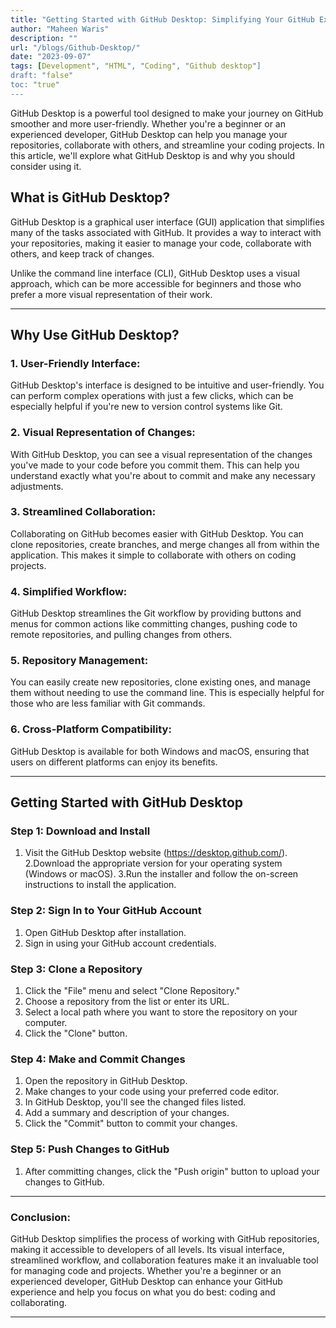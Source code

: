 ```yaml
---
title: "Getting Started with GitHub Desktop: Simplifying Your GitHub Experience"
author: "Maheen Waris"
description: ""
url: "/blogs/Github-Desktop/"
date: "2023-09-07"
tags: [Development", "HTML", "Coding", "Github desktop"]
draft: "false"
toc: "true"
---
```


GitHub Desktop is a powerful tool designed to make your journey on GitHub smoother and more user-friendly. Whether you're a beginner or an experienced developer, GitHub Desktop can help you manage your repositories, collaborate with others, and streamline your coding projects. In this article, we'll explore what GitHub Desktop is and why you should consider using it.

## What is GitHub Desktop?

GitHub Desktop is a graphical user interface (GUI) application that simplifies many of the tasks associated with GitHub. It provides a way to interact with your repositories, making it easier to manage your code, collaborate with others, and keep track of changes.

Unlike the command line interface (CLI), GitHub Desktop uses a visual approach, which can be more accessible for beginners and those who prefer a more visual representation of their work.

<hr>

## Why Use GitHub Desktop?

### 1. User-Friendly Interface:

GitHub Desktop's interface is designed to be intuitive and user-friendly. You can perform complex operations with just a few clicks, which can be especially helpful if you're new to version control systems like Git.

### 2. Visual Representation of Changes:

With GitHub Desktop, you can see a visual representation of the changes you've made to your code before you commit them. This can help you understand exactly what you're about to commit and make any necessary adjustments.

### 3. Streamlined Collaboration:

Collaborating on GitHub becomes easier with GitHub Desktop. You can clone repositories, create branches, and merge changes all from within the application. This makes it simple to collaborate with others on coding projects.

### 4. Simplified Workflow:

GitHub Desktop streamlines the Git workflow by providing buttons and menus for common actions like committing changes, pushing code to remote repositories, and pulling changes from others.

### 5. Repository Management:

You can easily create new repositories, clone existing ones, and manage them without needing to use the command line. This is especially helpful for those who are less familiar with Git commands.

### 6. Cross-Platform Compatibility:

GitHub Desktop is available for both Windows and macOS, ensuring that users on different platforms can enjoy its benefits.

<hr>

## Getting Started with GitHub Desktop

### Step 1: Download and Install

1. Visit the GitHub Desktop website (https://desktop.github.com/).
   2.Download the appropriate version for your operating system (Windows or macOS).
   3.Run the installer and follow the on-screen instructions to install the application.

### Step 2: Sign In to Your GitHub Account

1. Open GitHub Desktop after installation.
2. Sign in using your GitHub account credentials.

### Step 3: Clone a Repository

1. Click the "File" menu and select "Clone Repository."
2. Choose a repository from the list or enter its URL.
3. Select a local path where you want to store the repository on your computer.
4. Click the "Clone" button.

### Step 4: Make and Commit Changes

1. Open the repository in GitHub Desktop.
2. Make changes to your code using your preferred code editor.
3. In GitHub Desktop, you'll see the changed files listed.
4. Add a summary and description of your changes.
5. Click the "Commit" button to commit your changes.

### Step 5: Push Changes to GitHub

1. After committing changes, click the "Push origin" button to upload your changes to GitHub.

<hr>

### Conclusion:

GitHub Desktop simplifies the process of working with GitHub repositories, making it accessible to developers of all levels. Its visual interface, streamlined workflow, and collaboration features make it an invaluable tool for managing code and projects. Whether you're a beginner or an experienced developer, GitHub Desktop can enhance your GitHub experience and help you focus on what you do best: coding and collaborating.

---
